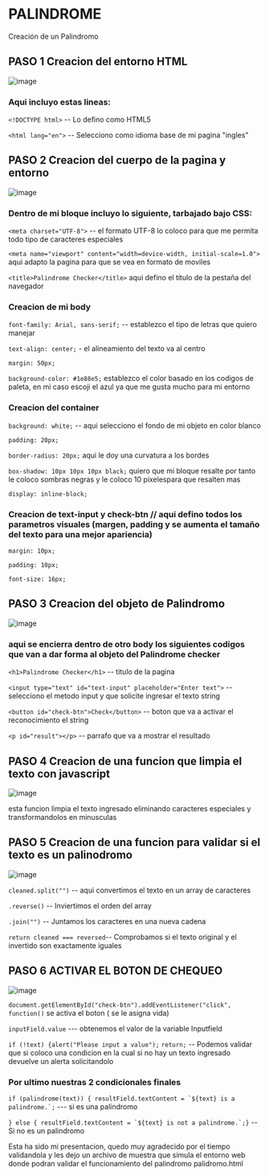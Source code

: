 # PALINDROME
Creación de un Palindromo

## PASO 1 Creacion del entorno HTML
![image](https://github.com/user-attachments/assets/fdcf18d0-bb7f-4ddc-9656-2f59e6c5c33e)



### Aqui incluyo estas lineas:

```<!DOCTYPE html>```  -- Lo defino como HTML5

```<html lang="en">``` -- Selecciono como idioma base de mi pagina "ingles"

## PASO 2 Creacion del cuerpo de la pagina y entorno
![image](https://github.com/user-attachments/assets/76155527-5395-43fe-93c1-c34088f5f414)


### Dentro de mi bloque <head> incluyo lo siguiente, tarbajado bajo CSS:

```<meta charset="UTF-8">```  -- el formato UTF-8 lo coloco para que me permita todo tipo de caracteres especiales

```<meta name="viewport" content="width=device-width, initial-scale=1.0">``` aqui adapto la pagina para que se vea en formato de moviles

```<title>Palindrome Checker</title>``` aqui defino el título de la pestaña del navegador

### Creacion de mi body

```font-family: Arial, sans-serif;``` -- establezco el tipo de letras que quiero manejar

```text-align: center;``` - el alineamiento del texto va al centro

```margin: 50px;``` 

```background-color: #1e88e5;``` establezco el color basado en los codigos de paleta, en mi caso escoji el azul ya que me gusta mucho para mi entorno

### Creacion del container

```background: white;``` -- aqui selecciono el fondo de mi objeto en color blanco

```padding: 20px;``` 

```border-radius: 20px;``` aqui le doy una curvatura a los bordes

```box-shadow: 10px 10px 10px black;``` quiero que mi bloque resalte por tanto le coloco sombras negras y le coloco 10 pixelespara que resalten mas

```display: inline-block;```

### Creacion de text-input y check-btn // aqui defino todos los parametros visuales (margen, padding y se aumenta el tamaño del texto para una mejor apariencia)

```margin: 10px;```

```padding: 10px;```

```font-size: 16px;```

## PASO 3 Creacion del objeto de Palindromo
![image](https://github.com/user-attachments/assets/f3214ff9-4ab5-4800-b6c0-6b835bcbcb41)


### aqui se encierra dentro de otro body los siguientes codigos que van a dar forma al objeto del Palindrome checker

```<h1>Palindrome Checker</h1>``` -- titulo de la pagina 

```<input type="text" id="text-input" placeholder="Enter text">``` -- selecciono el metodo input y que solicite ingresar el texto string

```<button id="check-btn">Check</button>``` -- boton que va a activar el reconocimiento el string

```<p id="result"></p>``` -- parrafo que va a mostrar el resultado


## PASO 4 Creacion de una funcion que limpia el texto con javascript
![image](https://github.com/user-attachments/assets/1c64f570-f8b5-4308-88a1-a58b8564ff1e) 

esta funcion limpia el texto ingresado eliminando caracteres especiales y transformandolos en minusculas

## PASO 5 Creacion de una funcion para validar si el texto es un palinodromo

![image](https://github.com/user-attachments/assets/fca2ade5-9111-4ecc-a9a3-d6b4aaf2597f)

```cleaned.split("")``` -- aqui convertimos el texto en un array de caracteres

```.reverse()``` -- Inviertimos el orden del array

```.join("")``` -- Juntamos los caracteres en una nueva cadena

```return cleaned === reversed```-- Comprobamos si el texto original y el invertido son exactamente iguales

## PASO 6 ACTIVAR EL BOTON DE CHEQUEO
![image](https://github.com/user-attachments/assets/0913f6f1-61ba-4b3a-91f4-818ca79160fe)

```document.getElementById("check-btn").addEventListener("click", function()``` se activa el boton ( se le asigna vida)

```inputField.value``` --- obtenemos el valor de la variable Inputfield

```if (!text) {alert("Please input a value");```
   ```return;``` -- Podemos validar que si coloco una condicion en la cual si no hay un texto ingresado devuelve un alerta solicitandolo

### Por ultimo nuestras 2 condicionales finales 

```if (palindrome(text)) { resultField.textContent = `${text} is a palindrome.`;``` --- si es una palindromo 

```} else { resultField.textContent = `${text} is not a palindrome.`;}``` -- Si no es un palindromo

Esta ha sido mi presentacion, quedo muy agradecido por el tiempo validandola y les dejo un archivo de muestra que simula el entorno web donde podran validar el funcionamiento del palindromo
palidromo.html











    



       
 

